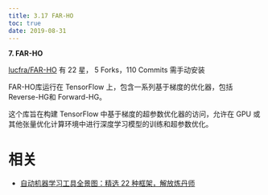 ```yaml
---
title: 3.17 FAR-HO
toc: true
date: 2019-08-31
---
```


**7. FAR-HO**

[lucfra/FAR-HO](https://link.zhihu.com/?target=https%3A//github.com/lucfra/FAR-HO)
有 22 星， 5 Forks，110 Commits
需手动安装

FAR-HO库运行在 TensorFlow 上，包含一系列基于梯度的优化器，包括 Reverse-HG和 Forward-HG。

这个库旨在构建 TensorFlow 中基于梯度的超参数优化器的访问，允许在 GPU 或其他张量优化计算环境中进行深度学习模型的训练和超参数优化。








# 相关

- [自动机器学习工具全景图：精选 22 种框架，解放炼丹师](https://zhuanlan.zhihu.com/p/42715527)
